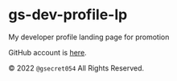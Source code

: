 # gs-dev-profile-lp

My developer profile landing page for promotion

GitHub account is [here](https://github.com/gsecret054).

&copy; 2022 `@gsecret054` All Rights Reserved.
